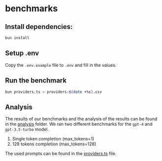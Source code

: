 # benchmarks

## Install dependencies:

```bash
bun install
```

## Setup .env
Copy the `.env.example` file to `.env` and fill in the values.

## Run the benchmark

```bash
bun providers.ts > providers-$(date +%s).csv
```

## Analysis

The results of our benchmarks and the analysis of the results can be found in the [analysis](./analysis) folder.
We ran two different benchmarks for the `gpt-4` and `gpt-3.5-turbo` model.
1. Single token completion (max_tokens=1)
2. 128 tokens completion (max_tokens=128)

The used prompts can be found in the [providers.ts](./providers.ts) file.
